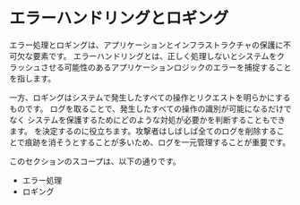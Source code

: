 エラーハンドリングとロギング
==========================

エラー処理とロギングは、アプリケーションとインフラストラクチャの保護に不可欠な要素です。
エラーハンドリングとは、正しく処理しないとシステムをクラッシュさせる可能性のあるアプリケーションロジックのエラーを捕捉することを指します。

一方、ロギングはシステムで発生したすべての操作とリクエストを明らかにするものです。
ログを取ることで、発生したすべての操作の識別が可能になるだけでなく
システムを保護するためにどのような対処が必要かを判断することもできます。
を決定するのに役立ちます。攻撃者はしばしば全てのログを削除することで痕跡を消そうとすることが多いため、ログを一元管理することが重要です。

このセクションのスコープは、以下の通りです。

* エラー処理
* ロギング
